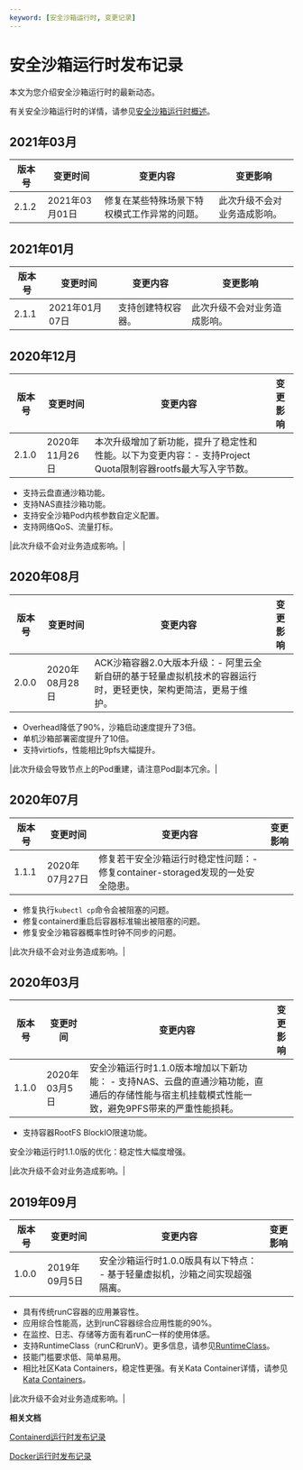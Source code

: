 ```yaml
---
keyword: [安全沙箱运行时, 变更记录]
---
```


# 安全沙箱运行时发布记录

本文为您介绍安全沙箱运行时的最新动态。

有关安全沙箱运行时的详情，请参见[安全沙箱运行时概述](/intl.zh-CN/Kubernetes集群用户指南/安全沙箱/安全沙箱概述.md)。

## 2021年03月

|版本号|变更时间|变更内容|变更影响|
|---|----|----|----|
|2.1.2|2021年03月01日|修复在某些特殊场景下特权模式工作异常的问题。|此次升级不会对业务造成影响。|

## 2021年01月

|版本号|变更时间|变更内容|变更影响|
|---|----|----|----|
|2.1.1|2021年01月07日|支持创建特权容器。|此次升级不会对业务造成影响。|

## 2020年12月

|版本号|变更时间|变更内容|变更影响|
|---|----|----|----|
|2.1.0|2020年11月26日|本次升级增加了新功能，提升了稳定性和性能。以下为变更内容：-   支持Project Quota限制容器rootfs最大写入字节数。
-   支持云盘直通沙箱功能。
-   支持NAS直挂沙箱功能。
-   支持安全沙箱Pod内核参数自定义配置。
-   支持网络QoS、流量打标。

|此次升级不会对业务造成影响。|

## 2020年08月

|版本号|变更时间|变更内容|变更影响|
|---|----|----|----|
|2.0.0|2020年08月28日|ACK沙箱容器2.0大版本升级：-   阿里云全新自研的基于轻量虚拟机技术的容器运行时，更轻更快，架构更简洁，更易于维护。
-   Overhead降低了90%，沙箱启动速度提升了3倍。
-   单机沙箱部署密度提升了10倍。
-   支持virtiofs，性能相比9pfs大幅提升。

|此次升级会导致节点上的Pod重建，请注意Pod副本冗余。|

## 2020年07月

|版本号|变更时间|变更内容|变更影响|
|---|----|----|----|
|1.1.1|2020年07月27日|修复若干安全沙箱运行时稳定性问题：-   修复container-storaged发现的一处安全隐患。
-   修复执行`kubectl cp`命令会被阻塞的问题。
-   修复containerd重启后容器标准输出被阻塞的问题。
-   修复安全沙箱容器概率性时钟不同步的问题。

|此次升级不会对业务造成影响。|

## 2020年03月

|版本号|变更时间|变更内容|变更影响|
|---|----|----|----|
|1.1.0|2020年03月5日|安全沙箱运行时1.1.0版本增加以下新功能： -   支持NAS、云盘的直通沙箱功能，直通后的存储性能与宿主机挂载模式性能一致，避免9PFS带来的严重性能损耗。
-   支持容器RootFS BlockIO限速功能。

安全沙箱运行时1.1.0版的优化：稳定性大幅度增强。

|此次升级不会对业务造成影响。|

## 2019年09月

|版本号|变更时间|变更内容|变更影响|
|---|----|----|----|
|1.0.0|2019年09月5日|安全沙箱运行时1.0.0版具有以下特点： -   基于轻量虚拟机，沙箱之间实现超强隔离。
-   具有传统runC容器的应用兼容性。
-   应用综合性能高，达到runC容器综合应用性能的90%。
-   在监控、日志、存储等方面有着runC一样的使用体感。
-   支持RuntimeClass（runC和runV）。更多信息，请参见[RuntimeClass](https://kubernetes.io/docs/concepts/containers/runtime-class/)。
-   技能门槛要求低、简单易用。
-   相比社区Kata Containers，稳定性更强。有关Kata Container详情，请参见[Kata Containers](https://katacontainers.io/)。

|此次升级不会对业务造成影响。|

**相关文档**  


[Containerd运行时发布记录](/intl.zh-CN/产品发布记录/运行时发布记录/Containerd运行时发布记录.md)

[Docker运行时发布记录](/intl.zh-CN/产品发布记录/运行时发布记录/Docker运行时发布记录.md)

